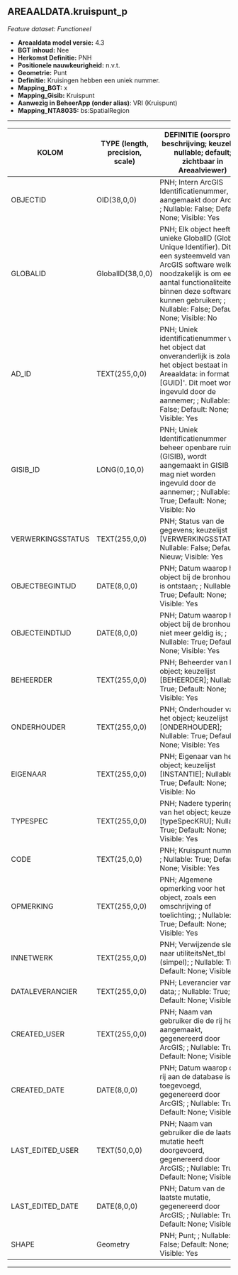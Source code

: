 ## AREAALDATA.kruispunt_p

*Feature dataset: Functioneel*


* __Areaaldata model versie:__ 4.3
* __BGT inhoud:__ Nee
* __Herkomst Definitie:__ PNH
* __Positionele nauwkeurigheid:__ n.v.t.
* __Geometrie:__ Punt
* __Definitie:__ Kruisingen hebben een uniek nummer.
* __Mapping_BGT:__ x
* __Mapping_Gisib:__ Kruispunt
* __Aanwezig in BeheerApp (onder alias)__: VRI (Kruispunt)
* __Mapping_NTA8035:__ bs:SpatialRegion

***

|__KOLOM__                             |__TYPE (length, precision, scale)__                      |__DEFINITIE__ (oorsprong; beschrijving; keuzelijst; nullable; default; zichtbaar in Areaalviewer)|
|------                              |----               |-----    |
|OBJECTID                            |OID(38,0,0)        |PNH; Intern ArcGIS Identificatienummer, aangemaakt door ArcGIS; ; Nullable: False; Default: None; Visible: Yes|
|GLOBALID                            |GlobalID(38,0,0)   |PNH; Elk object heeft een unieke GlobalID (Global Unique Identifier). Dit is een systeemveld van de ArcGIS software welke noodzakelijk is om een aantal functionaliteiten binnen deze software te kunnen gebruiken; ; Nullable: False; Default: None; Visible: No|
|AD_ID                               |TEXT(255,0,0)      |PNH; Uniek identificatienummer voor het object dat onveranderlijk is zolang het object bestaat in Areaaldata: in format 'AD.[GUID]'. Dit moet worden ingevuld door de aannemer; ; Nullable: False; Default: None; Visible: Yes|
|GISIB_ID                            |LONG(0,10,0)       |PNH; Uniek Identificatienummer beheer openbare ruimte (GISIB), wordt aangemaakt in GISIB en mag niet worden ingevuld door de aannemer; ; Nullable: True; Default: None; Visible: No|
|VERWERKINGSSTATUS                   |TEXT(255,0,0)      |PNH; Status van de gegevens; keuzelijst [VERWERKINGSSTATUS]; Nullable: False; Default: Nieuw; Visible: Yes|
|OBJECTBEGINTIJD                     |DATE(8,0,0)        |PNH; Datum waarop het object bij de bronhouder is ontstaan; ; Nullable: True; Default: None; Visible: Yes|
|OBJECTEINDTIJD                      |DATE(8,0,0)        |PNH; Datum waarop het object bij de bronhouder niet meer geldig is; ; Nullable: True; Default: None; Visible: Yes|
|BEHEERDER                           |TEXT(255,0,0)      |PNH; Beheerder van het object; keuzelijst [BEHEERDER]; Nullable: True; Default: None; Visible: Yes|
|ONDERHOUDER                         |TEXT(255,0,0)      |PNH; Onderhouder van het object; keuzelijst [ONDERHOUDER]; Nullable: True; Default: None; Visible: Yes|
|EIGENAAR                            |TEXT(255,0,0)      |PNH; Eigenaar van het object; keuzelijst [INSTANTIE]; Nullable: True; Default: None; Visible: No|
|TYPESPEC                            |TEXT(255,0,0)      |PNH; Nadere typering van het object; keuzelijst [typeSpecKRU]; Nullable: True; Default: None; Visible: Yes|
|CODE                                |TEXT(25,0,0)       |PNH; Kruispunt nummer; ; Nullable: True; Default: None; Visible: Yes|
|OPMERKING                           |TEXT(255,0,0)      |PNH; Algemene opmerking voor het object, zoals een omschrijving of toelichting; ; Nullable: True; Default: None; Visible: Yes|
|INNETWERK                           |TEXT(255,0,0)      |PNH; Verwijzende sleutel naar utiliteitsNet_tbl (simpel); ; Nullable: True; Default: None; Visible: No|
|DATALEVERANCIER                     |TEXT(255,0,0)      |PNH; Leverancier van de data; ; Nullable: True; Default: None; Visible: No|
|CREATED_USER                        |TEXT(255,0,0)      |PNH; Naam van gebruiker die de rij heeft aangemaakt, gegenereerd door ArcGIS; ; Nullable: True; Default: None; Visible: No|
|CREATED_DATE                        |DATE(8,0,0)        |PNH; Datum waarop de rij aan de database is toegevoegd, gegenereerd door ArcGIS; ; Nullable: True; Default: None; Visible: No|
|LAST_EDITED_USER                    |TEXT(50,0,0)       |PNH; Naam van gebruiker die de laatste mutatie heeft doorgevoerd, gegenereerd door ArcGIS; ; Nullable: True; Default: None; Visible: No|
|LAST_EDITED_DATE                    |DATE(8,0,0)        |PNH; Datum van de laatste mutatie, gegenereerd door ArcGIS; ; Nullable: True; Default: None; Visible: No|
|SHAPE                               |Geometry           |PNH; Punt; ; Nullable: False; Default: None; Visible: Yes|


***
